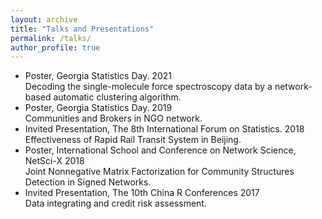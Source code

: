```yaml
---
layout: archive
title: "Talks and Presentations"
permalink: /talks/
author_profile: true
---
```


* Poster, Georgia Statistics Day. 2021 <br />
Decoding the single-molecule force spectroscopy data by a network-based automatic clustering algorithm.
* Poster, Georgia Statistics Day. 2019 <br />
Communities and Brokers in NGO network.
* Invited Presentation, The 8th International Forum on Statistics. 2018 <br />
Effectiveness of Rapid Rail Transit System in Beijing.
* Poster, International School and Conference on Network Science, NetSci-X 2018 <br />
Joint Nonnegative Matrix Factorization for Community Structures Detection in Signed Networks.
* Invited Presentation, The 10th China R Conferences 2017 <br />
Data integrating and credit risk assessment.
